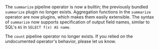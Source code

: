 The `summarize` pipeline operator is now a builtin; the previously bundled
`summarize` plugin no longer exists. Aggregation functions in the `summarize`
operator are now plugins, which makes them easily extensible. The syntax of
`summarize` now supports specification of output field names, similar to SQL's
`AS` in `SELECT f(x) AS name`.

The `count` pipeline operator no longer exists. If you relied on the
undocumented operator's behavior, please let us know.

